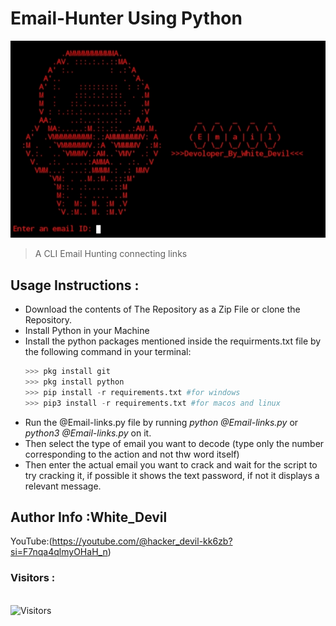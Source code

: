 # Email-Hunter Using Python
<img src="Email.jpg"><br>
>A CLI Email Hunting connecting links

## Usage Instructions :

- Download the contents of The Repository as a Zip File or clone the Repository.
- Install Python in your Machine 
- Install the python packages mentioned inside the requirments.txt file by the following command in your terminal:
    ```python
    >>> pkg install git
    >>> pkg install python
    >>> pip install -r requirements.txt #for windows
    >>> pip3 install -r requirements.txt #for macos and linux
    ``` 
- Run the @Email-links.py file by running <i>python @Email-links.py</i> or <i>python3 @Email-links.py</i> on it.
- Then select the type of email you want to decode (type only the number corresponding to the action and not thw word itself)
- Then enter the actual email you want to crack and wait for the script to try cracking it, if possible it shows the text password, if not it displays a relevant message. 

## Author Info :White_Devil
YouTube:(https://youtube.com/@hacker_devil-kk6zb?si=F7nqa4qlmyOHaH_n)
<br>

<h3>Visitors :</h3>
<br>
<img src="https://profile-counter.glitch.me/whitedevil1097/count.svg" alt="Visitors">
